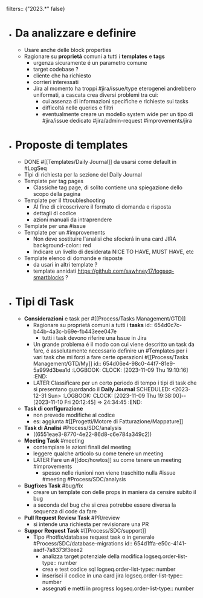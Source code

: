 filters:: {"2023.*" false}

- # Da analizzare e definire
	- Usare anche delle block properties
	- Ragionare su **proprietá** comuni a tutti i **templates** e **tags**
		- urgenza sicuramente é un parametro comune
		- target codebase ?
		- cliente che ha richiesto
		- corrieri interessati
		- Jira al momento ha troppi #jira/issue/type eterogenei  andrebbero uniformati, a cascata crea diversi problemi tra cui:
			- cui assenza di informazioni specifiche e richieste sui tasks
			- difficoltá nelle queries e filtri
			- eventualmente creare un modello system wide per un tipo di #jira/issue dedicato #jira/admin-request #improvements/jira
- # Proposte di templates
	- DONE #[[Templates/Daily Journal]] da usarsi come default in #LogSeq
	- Tipi di richiesta per la sezione del Daily Journal
	- Template per tag pages
		- Classiche tag page, di solito contiene una spiegazione dello scopo della pagina
	- Template per il #troubleshooting
		- Al fine di circoscrivere il formato di domanda e risposta
		- dettagli di codice
		- azioni manuali da intraprendere
	- Template per una #issue
	- Template per un #improvements
		- Non deve sostituire l'analisi che sfocierá in una card JIRA
		  background-color:: red
		- Indicare un livello di desiderata NICE TO HAVE, MUST HAVE, etc
	- Template elenco di domande e risposte
		- da usari in altri template ?
		- template annidati https://github.com/sawhney17/logseq-smartblocks ?
- # Tipi di Task
	- **Considerazioni** e task per #[[Process/Tasks Management/GTD]]
		- Ragionare su proprietá comuni a tutti i **tasks**
		  id:: 654d0c7c-b44b-4a3c-b69e-fb443eee047e
			- tutti i task devono riferire una Issue in Jira
		- Un grande problema é il modo con cui viene descritto un task da fare, é assolutamente necessario definire un #Templates per i vari task che mi forzi a fare certe operazioni #[[Process/Tasks Management/GTD/My]]
		  id:: 654d06e4-98c0-44f7-81e9-5a999d3bea1d
		  :LOGBOOK:
		  CLOCK: [2023-11-09 Thu 19:10:16]
		  :END:
		- LATER Classificare per un certo periodo di tempo i tipi di task che si presentano guardando il **Daily Journal**
		  SCHEDULED: <2023-12-31 Sun>
		  :LOGBOOK:
		  CLOCK: [2023-11-09 Thu 19:38:00]--[2023-11-10 Fri 20:12:45] =>  24:34:45
		  :END:
	- **Task di configurazione**
		- non prevede modifiche al codice
		- es: aggiunta #[[Progetti/Motore di Fatturazione/Mappature]]
	- **Task di Analisi** #Process/SDC/analysis
		- ((6551eae3-8770-4e22-86d8-c6e784a349c2))
	- **Meeting Task** #meeting
		- contemplare le azioni finali del  meeting
		- leggere qualche articolo su come tenere un meeting
		- LATER Fare un #[[doc/howtos]] su come tenere un meeting #improvements
			- spesso nelle riunioni non viene traschitto nulla #issue #meeting #Process/SDC/analysis
	- **Bugfixes Task** #bug/fix
		- creare un template con delle props in maniera da censire subito il bug
		- a seconda del bug che si crea potrebbe essere diversa la sequenza di code da fare
	- **Pull Request Review Task** #PR/review
		- si intende una richiesta per revisionare una PR
	- **Suppor Request Task** #[[Process/SDC/support]]
		- Tipo #hotfix/database request task o in generale #Process/SDC/database-migrations
		  id:: 654d1ffa-e50c-4141-aadf-7a8373f3eee2
			- analizza target potenziale della modifica
			  logseq.order-list-type:: number
			- crea e test codice sql
			  logseq.order-list-type:: number
			- inserisci il codice in una card jira 
			  logseq.order-list-type:: number
			- assegnati e metti in progress
			  logseq.order-list-type:: number